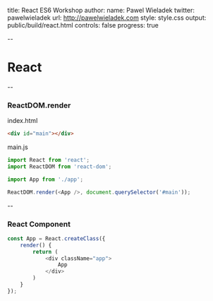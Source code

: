 title: React ES6 Workshop
author:
  name: Pawel Wieladek
  twitter: pawelwieladek
  url: http://pawelwieladek.com
style: style.css
output: public/build/react.html
controls: false
progress: true

--

# React

--

### ReactDOM.render

index.html

```html
<div id="main"></div>
```

main.js

```js
import React from 'react';
import ReactDOM from 'react-dom';

import App from './app';

ReactDOM.render(<App />, document.querySelector('#main'));
```

--

### React Component

```js
const App = React.createClass({
    render() {
        return (
            <div className="app">
                App
            </div>
        )
    }
});
```
